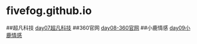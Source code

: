 # fivefog.github.io
##超凡科技
<a href="https://fivefog.github.io//work07 - 超凡科技/html/超凡科技.html">day07超凡科技</a>
##360官网
<a href="https://fivefog.github.io/work08-360/html/360官网.html">day08-360官网</a>
##小鹿情感
<a href="https://fivefog.github.io/work09-小鹿情感/html/小鹿情感.html">day09小鹿情感</a>

